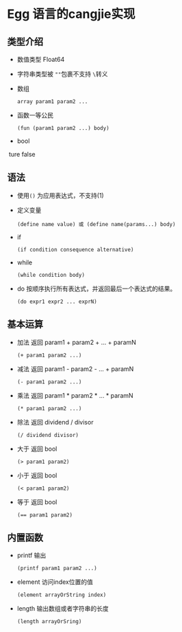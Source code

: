 # Egg 语言的cangjie实现

## 类型介绍

- 数值类型 Float64

- 字符串类型被 `""`包裹不支持 `\`转义

- 数组

  ```
  array param1 param2 ...
  ```

- 函数一等公民

  ```
  (fun (param1 param2 ...) body)
  ```

- bool

​	ture false

## 语法

- 使用`()` 为应用表达式，不支持(1)

- 定义变量

  ```
  (define name value) 或 (define name(params...) body)
  ```

- if

  ```
  (if condition consequence alternative)
  ```

- while

  ```
  (while condition body)
  ```

- do 按顺序执行所有表达式，并返回最后一个表达式的结果。

  ```
  (do expr1 expr2 ... exprN)
  ```

## 基本运算

- 加法 返回 param1 + param2 + ... + paramN

  ```
  (+ param1 param2 ...)
  ```

- 减法 返回 param1 - param2 -  ... + paramN

  ```
  (- param1 param2 ...)
  ```

- 乘法 返回 param1 * param2 * ... * paramN

  ```
  (* param1 param2 ...)
  ```

- 除法 返回 dividend / divisor

  ```
  (/ dividend divisor)
  ```

- 大于 返回 bool

  ```
  (> param1 param2)
  ```

- 小于 返回 bool

  ```
  (< param1 param2)
  ```

- 等于 返回 bool

  ```
  (== param1 param2)
  ```

## 内置函数

- printf 输出

  ```
  (printf param1 param2 ...)
  ```

- element 访问index位置的值

  ```
  (element arrayOrString index)
  ```

- length 输出数组或者字符串的长度

  ```
  (length arrayOrSring)
  ```

  